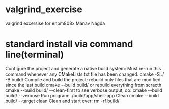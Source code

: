 # valgrind_exercise
 valgrind excersise for enpm808x Manav Nagda

# standard install via command line(terminal)
Configure the project and generate a native build system:
   Must re-run this command whenever any CMakeLists.txt file has been changed.
  cmake -S ./ -B build/
 Compile and build the project:
   rebuild only files that are modified since the last build
  cmake --build build/
   or rebuild everything from scracth
  cmake --build build/ --clean-first
   to see verbose output, do:
  cmake --build build/ --verbose
 Run program:
  ./build/app/shell-app
 Clean
  cmake --build build/ --target clean
 Clean and start over:
  rm -rf build/
